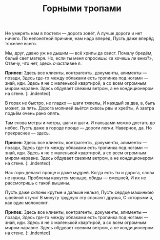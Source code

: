 ﻿---
layout: lyrics
title: Горными тропами
description: Не умереть нам в постели, дорога зовёт...
---

Не<span class="Am"></span> умереть нам в по<span class="Am9"></span>стели — до<span class="Am"></span>рога зовё<span class="Am9"></span>т,
А лу<span class="Dm"></span>чше дороги и<span class="Dm7"></span> не<span class="Dm"></span>т ничего<span class="Dm7"></span>.
По не<span class="G"></span>понятной при<span class="G7"></span>чине, на<span class="G"></span>м надо вперё<span class="G7"></span>д,
Пу<span class="C"></span>сть да<span class="Cmaj7"></span>же вперёд тяже<span class="C"></span>лее все<span class="Cmaj7"></span>го.

Мы<span class="Am"></span>, друг, давно уж не ды<span class="Am9"></span>шим — всё хри<span class="Am"></span>пы да сви<span class="Am9"></span>ст.
Помалу<span class="Dm"></span> бредё<span class="Dm7"></span>м, белы<span class="Dm"></span>й свет матеря<span class="Dm7"></span>.
Но, если<span class="G"></span> ты меня спро<span class="G7"></span>сишь: «а хо<span class="G"></span>чешь ли вни<span class="G7"></span>з?»,
О<span class="C"></span>твечу, что не<span class="Cmaj7"></span>т, зде<span class="C"></span>сь счастливее я<span class="Cmaj7"></span>.

**Припев:**
З<span class="Dm"></span>десь все клиенты, контрагенты, документы, алименты — поза<span class="G"></span>ди,
З<span class="C"></span>десь где-то между облаками есть тро<span class="Em"></span>пинка под ногами — знай, и<span class="Am"></span>ди.
З<span class="Dm"></span>десь я не с маленькой квартирой, а со всем огромным миром нара<span class="F"></span>вне.
З<span class="Bm7"></span>десь обдувает свежим ветром, а не кондиционером на сте<span class="E"></span>не.
{: .indented}

В горах не быстро, не гладко — шаги тяжелы,
И каждый за два, а, быть может, за пять.
Дорога молнией вьётся сквозь рвы и хребты,
А завтра подъём очень рано опять.

Там снова метры и метры, шаги и шаги.
И пальцами можно достать до небес.
Пусть даже в городе проще — дороги легки.
Наверное, да. Но прекраснее — здесь.

**Припев:**
Здесь все клиенты, контрагенты, документы, алименты — позади,
Здесь где-то между облаками есть тропинка под ногами — знай, иди.
Здесь я не с маленькой квартирой, а со всем огромным миром наравне.
Здесь обдувает свежим ветром, а не кондиционером на стене.
{: .indented}

Нас горы делают проще и даже мудрей.
Когда есть ты и дорога, слова не нужны.
Проблемы кажутся меньше, обиды — смешней,
И их не рассмотришь с такой вышины.

Пусть даже склоны крутые и дальше нельзя,
Пусть сердце машинкою швейной стучит
В минуту трудную эту спасают друзья,
С которыми я, как один молонолит.

**Припев:**
Здесь все клиенты, контрагенты, документы, алименты — позади,
Здесь где-то между облаками есть тропинка под ногами — знай, иди.
Здесь я не с маленькой квартирой, а со всем огромным миром наравне.
Здесь обдувает свежим ветром, а не кондиционером на стене.
{: .indented}
